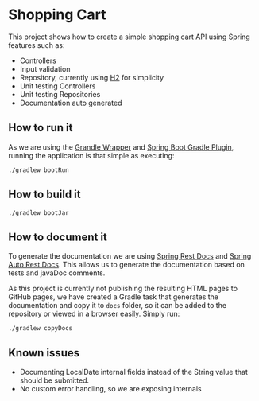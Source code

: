 # Shopping Cart

This project shows how to create a simple shopping cart API using Spring features such as:
* Controllers
* Input validation
* Repository, currently using [H2](http://www.h2database.com/html/main.html) for simplicity
* Unit testing Controllers
* Unit testing Repositories
* Documentation auto generated

## How to run it
As we are using the [Grandle Wrapper](https://docs.gradle.org/current/userguide/gradle_wrapper.html) and [Spring Boot Gradle Plugin](https://docs.spring.io/spring-boot/docs/2.1.1.RELEASE/gradle-plugin/reference/html/), running the application is that simple as executing:
```$bash
./gradlew bootRun
```

## How to build it

```$bash
./gradlew bootJar
```

## How to document it
To generate the documentation we are using [Spring Rest Docs](https://docs.spring.io/spring-restdocs/docs/2.0.2.RELEASE/reference/html5/) and [Spring Auto Rest Docs](https://scacap.github.io/spring-auto-restdocs/).
This allows us to generate the documentation based on tests and javaDoc comments.

As this project is currently not publishing the resulting HTML pages to GitHub pages, we have created a Gradle task that generates the documentation and copy it to `docs` folder, so it can be added to the repository or viewed in a browser easily.
Simply run:
```$bash
./gradlew copyDocs
```

## Known issues
* Documenting LocalDate internal fields instead of the String value that should be submitted.
* No custom error handling, so we are exposing internals